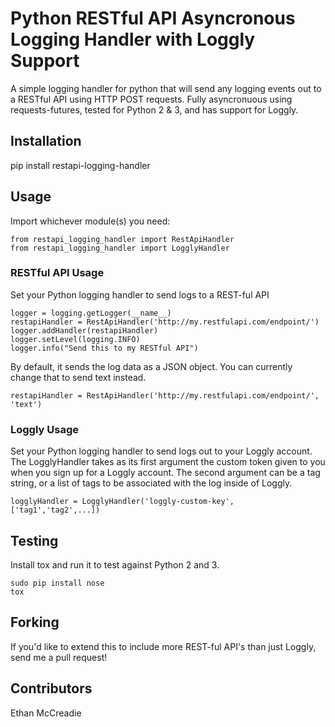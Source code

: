 # Python RESTful API Asyncronous Logging Handler with Loggly Support
A simple logging handler for python that will send any logging events out to a
RESTful API using HTTP POST requests. Fully asyncronuous using requests-futures,
tested for Python 2 & 3, and has support for Loggly.

## Installation
pip install restapi-logging-handler

## Usage
Import whichever module(s) you need:
```
from restapi_logging_handler import RestApiHandler
from restapi_logging_handler import LogglyHandler
```

### RESTful API Usage
Set your Python logging handler to send logs to a REST-ful API
```
logger = logging.getLogger(__name__)
restapiHandler = RestApiHandler('http://my.restfulapi.com/endpoint/')
logger.addHandler(restapiHandler)
logger.setLevel(logging.INFO)
logger.info("Send this to my RESTful API")
```

By default, it sends the log data as a JSON object. You can currently change
that to send text instead.
```
restapiHandler = RestApiHandler('http://my.restfulapi.com/endpoint/', 'text')
```

### Loggly Usage
Set your Python logging handler to send logs out to your Loggly account.
The LogglyHandler takes as its first argument the custom token given to you
when you sign up for a Loggly account. The second argument can be a tag string,
or a list of tags to be associated with the log inside of Loggly.
```
logglyHandler = LogglyHandler('loggly-custom-key', ['tag1','tag2',...])
```

## Testing
Install tox and run it to test against Python 2 and 3.
```
sudo pip install nose
tox
```

## Forking
If you'd like to extend this to include more REST-ful API's than just Loggly,
send me a pull request!

## Contributors
Ethan McCreadie